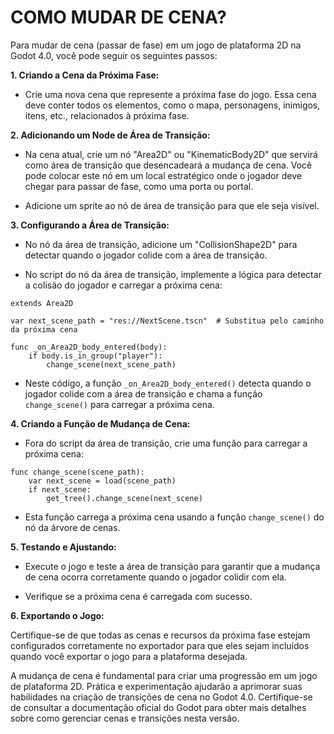 # COMO MUDAR DE CENA?
Para mudar de cena (passar de fase) em um jogo de plataforma 2D na Godot 4.0, você pode seguir os seguintes passos:

**1. Criando a Cena da Próxima Fase:**

- Crie uma nova cena que represente a próxima fase do jogo. Essa cena deve conter todos os elementos, como o mapa, personagens, inimigos, itens, etc., relacionados à próxima fase.

**2. Adicionando um Node de Área de Transição:**

- Na cena atual, crie um nó "Area2D" ou "KinematicBody2D" que servirá como área de transição que desencadeará a mudança de cena. Você pode colocar este nó em um local estratégico onde o jogador deve chegar para passar de fase, como uma porta ou portal.

- Adicione um sprite ao nó de área de transição para que ele seja visível.

**3. Configurando a Área de Transição:**

- No nó da área de transição, adicione um "CollisionShape2D" para detectar quando o jogador colide com a área de transição.

- No script do nó da área de transição, implemente a lógica para detectar a colisão do jogador e carregar a próxima cena:

```gdscript
extends Area2D

var next_scene_path = "res://NextScene.tscn"  # Substitua pelo caminho da próxima cena

func _on_Area2D_body_entered(body):
    if body.is_in_group("player"):
        change_scene(next_scene_path)
```

- Neste código, a função `_on_Area2D_body_entered()` detecta quando o jogador colide com a área de transição e chama a função `change_scene()` para carregar a próxima cena.

**4. Criando a Função de Mudança de Cena:**

- Fora do script da área de transição, crie uma função para carregar a próxima cena:

```gdscript
func change_scene(scene_path):
    var next_scene = load(scene_path)
    if next_scene:
        get_tree().change_scene(next_scene)
```

- Esta função carrega a próxima cena usando a função `change_scene()` do nó da árvore de cenas.

**5. Testando e Ajustando:**

- Execute o jogo e teste a área de transição para garantir que a mudança de cena ocorra corretamente quando o jogador colidir com ela.

- Verifique se a próxima cena é carregada com sucesso.

**6. Exportando o Jogo:**

Certifique-se de que todas as cenas e recursos da próxima fase estejam configurados corretamente no exportador para que eles sejam incluídos quando você exportar o jogo para a plataforma desejada.

A mudança de cena é fundamental para criar uma progressão em um jogo de plataforma 2D. Prática e experimentação ajudarão a aprimorar suas habilidades na criação de transições de cena no Godot 4.0. Certifique-se de consultar a documentação oficial do Godot para obter mais detalhes sobre como gerenciar cenas e transições nesta versão.